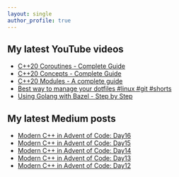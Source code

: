 ```yaml
---
layout: single
author_profile: true
---
```


## My latest YouTube videos

<!--START_SECTION:youtube-->
* [C++20 Coroutines - Complete Guide](https:&#x2F;&#x2F;www.youtube.com&#x2F;watch?v&#x3D;w-dmOHhBX9o)
* [C++20 Concepts  - Complete Guide](https:&#x2F;&#x2F;www.youtube.com&#x2F;watch?v&#x3D;1So7onMFxJM)
* [C++20 Modules - A complete guide](https:&#x2F;&#x2F;www.youtube.com&#x2F;watch?v&#x3D;WRCwciJ5MTE)
* [Best way to manage your dotfiles #linux #git #shorts](https:&#x2F;&#x2F;www.youtube.com&#x2F;watch?v&#x3D;LHrB4TcU1JM)
* [Using Golang with Bazel - Step by Step](https:&#x2F;&#x2F;www.youtube.com&#x2F;watch?v&#x3D;mXLrk0ipwz4)
<!--END_SECTION:youtube-->

## My latest Medium posts

<!--START_SECTION:medium-->
* [Modern C++ in Advent of Code: Day16](https:&#x2F;&#x2F;itnext.io&#x2F;modern-c-in-advent-of-code-day16-6de15011455b?source&#x3D;rss-1e1de1006a93------2)
* [Modern C++ in Advent of Code: Day15](https:&#x2F;&#x2F;itnext.io&#x2F;modern-c-in-advent-of-code-day15-74c2023711b0?source&#x3D;rss-1e1de1006a93------2)
* [Modern C++ in Advent of Code: Day14](https:&#x2F;&#x2F;itnext.io&#x2F;modern-c-in-advent-of-code-day14-6f8347ec68d5?source&#x3D;rss-1e1de1006a93------2)
* [Modern C++ in Advent of Code: Day13](https:&#x2F;&#x2F;itnext.io&#x2F;modern-c-in-advent-of-code-day13-4ae500de12b0?source&#x3D;rss-1e1de1006a93------2)
* [Modern C++ in Advent of Code: Day12](https:&#x2F;&#x2F;itnext.io&#x2F;modern-c-in-advent-of-code-day12-1de190deb2e4?source&#x3D;rss-1e1de1006a93------2)
<!--END_SECTION:medium-->